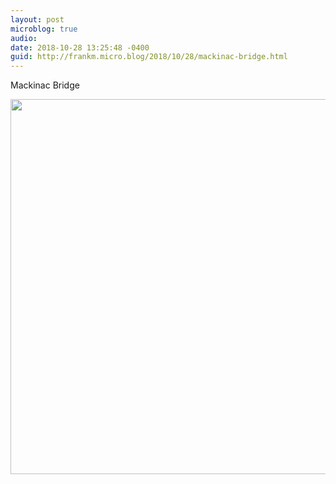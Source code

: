 ```yaml
---
layout: post
microblog: true
audio: 
date: 2018-10-28 13:25:48 -0400
guid: http://frankm.micro.blog/2018/10/28/mackinac-bridge.html
---
```

Mackinac Bridge

<img src="https://frankmcpherson.blog/uploads/2018/49fd452ec0.jpg" width="600" height="600" />
